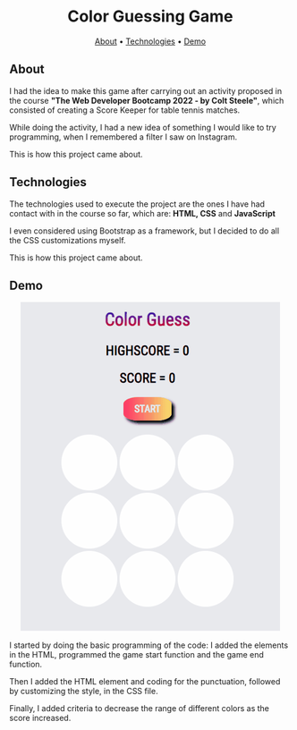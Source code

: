 <h1 align="center">Color Guessing Game</h1>

<p align="center">
<a href="#about">About</a> •
<a href="#technologies">Technologies</a> •
<a href="#demo">Demo</a>
</p>
<section id="about">
<h2>About</h2>
<p>I had the idea to make this game after carrying out an activity proposed in the course <b>"The Web Developer Bootcamp 2022 - by Colt Steele"</b>, which consisted of creating a Score Keeper for table tennis matches.</p>
<p>While doing the activity, I had a new idea of ​​something I would like to try programming, when I remembered a filter I saw on Instagram.</p>
<p>This is how this project came about.</p>
</section>
<section id="technologies">
<h2>Technologies</h2>
<p>The technologies used to execute the project are the ones I have had contact with in the course so far, which are: <b>HTML, CSS</b> and <b>JavaScript</b></p>
<p>I even considered using Bootstrap as a framework, but I decided to do all the CSS customizations myself.</p>
<p>This is how this project came about.</p>
</section>
<h2>Demo</h2>
<p align="center"><img src="colorGuessing.gif" alt="A demonstration of game running"></p>
<p>I started by doing the basic programming of the code: I added the elements in the HTML, programmed the game start function and the game end function.</p>
<p>Then I added the HTML element and coding for the punctuation, followed by customizing the style, in the CSS file.</p>
<p>Finally, I added criteria to decrease the range of different colors as the score increased.</p>
